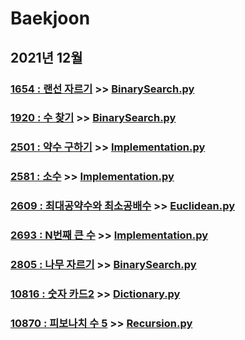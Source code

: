# Baekjoon

## 2021년 12월

### [1654 : 랜선 자르기](https://www.acmicpc.net/problem/1654) >> [BinarySearch.py](JY_B1654.py)

### [1920 : 수 찾기](https://www.acmicpc.net/problem/1920) >> [BinarySearch.py](JY_B1920.py)

### [2501 : 약수 구하기](https://www.acmicpc.net/problem/2501) >> [Implementation.py](JY_B2501.py)

### [2581 : 소수](https://www.acmicpc.net/problem/2581) >> [Implementation.py](JY_B2581.py)

### [2609 : 최대공약수와 최소공배수](https://www.acmicpc.net/problem/2609) >> [Euclidean.py](JY_B2609.py)

### [2693 : N번째 큰 수](https://www.acmicpc.net/problem/2693) >> [Implementation.py](JY_B2693.py)

### [2805 : 나무 자르기](https://www.acmicpc.net/problem/2805) >> [BinarySearch.py](JY_B2805.py)

### [10816 : 숫자 카드2](https://www.acmicpc.net/problem/10816) >> [Dictionary.py](JY_B10816.py)

### [10870 : 피보나치 수 5](https://www.acmicpc.net/problem/10870) >> [Recursion.py](JY_B10870.py)